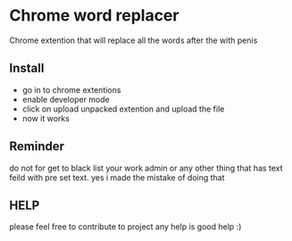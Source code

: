 # Chrome word replacer
Chrome extention that will replace all the words after the with penis

## Install
 * go in to chrome extentions
 * enable developer mode
 * click on upload unpacked extention and upload the file 
 * now it works
 
## Reminder
do not for get to black list your work admin or any other thing that has text feild with pre set text.
yes i made the mistake of doing that
 
## HELP
please feel free to contribute to project any help is good help :)
